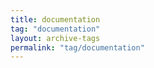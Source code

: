 ```yaml
---
title: documentation
tag: "documentation"
layout: archive-tags
permalink: "tag/documentation"
---
```

